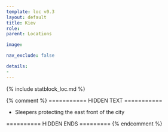 ```yaml
---
template: loc v0.3
layout: default
title: Kiev
role: 
parent: Locations

image: 

nav_exclude: false

details:
- 
---
```


{% include statblock_loc.md %}

{% comment %} =========== HIDDEN TEXT ===========

- Sleepers protecting the east front of the city


========== HIDDEN ENDS ========= {% endcomment %}
